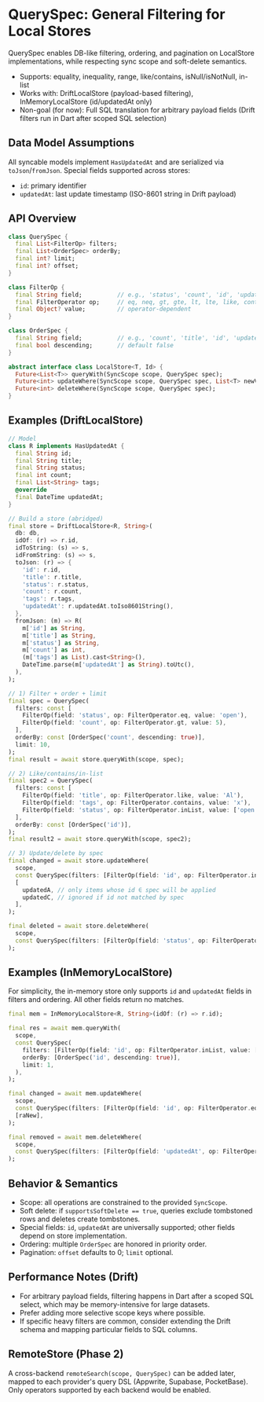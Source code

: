 # QuerySpec: General Filtering for Local Stores

QuerySpec enables DB-like filtering, ordering, and pagination on LocalStore implementations, while respecting sync scope and soft-delete semantics.

- Supports: equality, inequality, range, like/contains, isNull/isNotNull, in-list
- Works with: DriftLocalStore (payload-based filtering), InMemoryLocalStore (id/updatedAt only)
- Non-goal (for now): Full SQL translation for arbitrary payload fields (Drift filters run in Dart after scoped SQL selection)

## Data Model Assumptions

All syncable models implement `HasUpdatedAt` and are serialized via `toJson`/`fromJson`. Special fields supported across stores:

- `id`: primary identifier
- `updatedAt`: last update timestamp (ISO-8601 string in Drift payload)

## API Overview

```dart
class QuerySpec {
  final List<FilterOp> filters;
  final List<OrderSpec> orderBy;
  final int? limit;
  final int? offset;
}

class FilterOp {
  final String field;          // e.g., 'status', 'count', 'id', 'updatedAt'
  final FilterOperator op;     // eq, neq, gt, gte, lt, lte, like, contains, isNull, isNotNull, inList
  final Object? value;         // operator-dependent
}

class OrderSpec {
  final String field;          // e.g., 'count', 'title', 'id', 'updatedAt'
  final bool descending;       // default false
}

abstract interface class LocalStore<T, Id> {
  Future<List<T>> queryWith(SyncScope scope, QuerySpec spec);
  Future<int> updateWhere(SyncScope scope, QuerySpec spec, List<T> newValues);
  Future<int> deleteWhere(SyncScope scope, QuerySpec spec);
}
```

## Examples (DriftLocalStore)

```dart
// Model
class R implements HasUpdatedAt {
  final String id;
  final String title;
  final String status;
  final int count;
  final List<String> tags;
  @override
  final DateTime updatedAt;
}

// Build a store (abridged)
final store = DriftLocalStore<R, String>(
  db: db,
  idOf: (r) => r.id,
  idToString: (s) => s,
  idFromString: (s) => s,
  toJson: (r) => {
    'id': r.id,
    'title': r.title,
    'status': r.status,
    'count': r.count,
    'tags': r.tags,
    'updatedAt': r.updatedAt.toIso8601String(),
  },
  fromJson: (m) => R(
    m['id'] as String,
    m['title'] as String,
    m['status'] as String,
    m['count'] as int,
    (m['tags'] as List).cast<String>(),
    DateTime.parse(m['updatedAt'] as String).toUtc(),
  ),
);

// 1) Filter + order + limit
final spec = QuerySpec(
  filters: const [
    FilterOp(field: 'status', op: FilterOperator.eq, value: 'open'),
    FilterOp(field: 'count', op: FilterOperator.gt, value: 5),
  ],
  orderBy: const [OrderSpec('count', descending: true)],
  limit: 10,
);
final result = await store.queryWith(scope, spec);

// 2) Like/contains/in-list
final spec2 = QuerySpec(
  filters: const [
    FilterOp(field: 'title', op: FilterOperator.like, value: 'Al'),
    FilterOp(field: 'tags', op: FilterOperator.contains, value: 'x'),
    FilterOp(field: 'status', op: FilterOperator.inList, value: ['open','closed']),
  ],
  orderBy: const [OrderSpec('id')],
);
final result2 = await store.queryWith(scope, spec2);

// 3) Update/delete by spec
final changed = await store.updateWhere(
  scope,
  const QuerySpec(filters: [FilterOp(field: 'id', op: FilterOperator.inList, value: ['a','b'])]),
  [
    updatedA, // only items whose id ∈ spec will be applied
    updatedC, // ignored if id not matched by spec
  ],
);

final deleted = await store.deleteWhere(
  scope,
  const QuerySpec(filters: [FilterOp(field: 'status', op: FilterOperator.eq, value: 'archived')]),
);
```

## Examples (InMemoryLocalStore)

For simplicity, the in-memory store only supports `id` and `updatedAt` fields in filters and ordering. All other fields return no matches.

```dart
final mem = InMemoryLocalStore<R, String>(idOf: (r) => r.id);

final res = await mem.queryWith(
  scope,
  const QuerySpec(
    filters: [FilterOp(field: 'id', op: FilterOperator.inList, value: ['a','c'])],
    orderBy: [OrderSpec('id', descending: true)],
    limit: 1,
  ),
);

final changed = await mem.updateWhere(
  scope,
  const QuerySpec(filters: [FilterOp(field: 'id', op: FilterOperator.eq, value: 'a')]),
  [raNew],
);

final removed = await mem.deleteWhere(
  scope,
  const QuerySpec(filters: [FilterOp(field: 'updatedAt', op: FilterOperator.lt, value: someDate)]),
);
```

## Behavior & Semantics

- Scope: all operations are constrained to the provided `SyncScope`.
- Soft delete: if `supportsSoftDelete == true`, queries exclude tombstoned rows and deletes create tombstones.
- Special fields: `id`, `updatedAt` are universally supported; other fields depend on store implementation.
- Ordering: multiple `OrderSpec` are honored in priority order.
- Pagination: `offset` defaults to 0; `limit` optional.

## Performance Notes (Drift)

- For arbitrary payload fields, filtering happens in Dart after a scoped SQL select, which may be memory-intensive for large datasets.
- Prefer adding more selective scope keys where possible.
- If specific heavy filters are common, consider extending the Drift schema and mapping particular fields to SQL columns.

## RemoteStore (Phase 2)

A cross-backend `remoteSearch(scope, QuerySpec)` can be added later, mapped to each provider's query DSL (Appwrite, Supabase, PocketBase). Only operators supported by each backend would be enabled.
